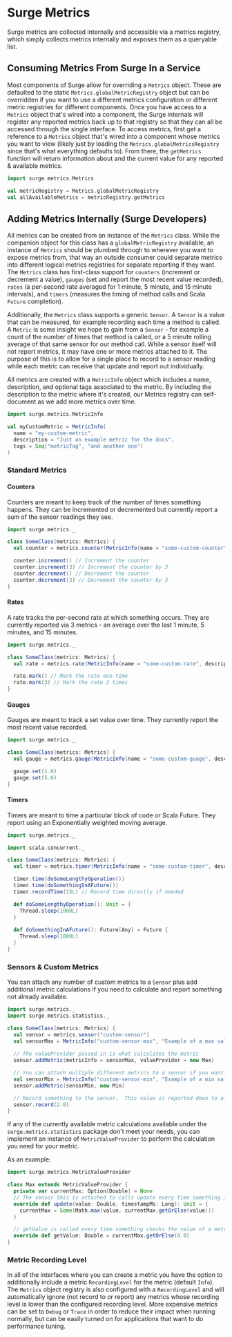 # Surge Metrics

Surge metrics are collected internally and accessible via a metrics registry, which simply collects metrics internally and exposes them as a queryable list.

## Consuming Metrics From Surge In a Service

Most components of Surge allow for overriding a `Metrics` object.  These are defaulted to the static `Metrics.globalMetricRegistry` object but can be overridden if you want to use a different metrics configuration or different metric registries for different components.  Once you have access to a `Metrics` object that's wired into a component, the Surge internals will register any reported metrics back up to that registry so that they can all be accessed through the single interface.
To access metrics, first get a reference to a `Metrics` object that's wired into a component whose metrics you want to view (likely just by loading the `Metrics.globalMetricsRegistry` since that's what everything defaults to).  From there, the `getMetrics` function will return information about and the current value for any reported & available metrics.
```scala
import surge.metrics.Metrics

val metricRegistry = Metrics.globalMetricRegistry
val allAvailableMetrics = metricRegistry.getMetrics
```

## Adding Metrics Internally (Surge Developers)

All metrics can be created from an instance of the `Metrics` class.  While the companion object for this class has a `globalMetricRegistry` available, an instance of `Metrics` should be plumbed through to wherever you want to expose metrics from, that way an outside consumer could separate metrics into different logical metrics registries for separate reporting if they want.
The `Metrics` class has first-class support for `counters` (increment or decrement a value), `gauges` (set and report the most recent value recorded), `rates` (a per-second rate averaged for 1 minute, 5 minute, and 15 minute intervals), and `timers` (measures the timing of method calls and Scala `Future` completion).

Additionally, the `Metrics` class supports a generic `Sensor`.  A `Sensor` is a value that can be measured, for example recording each time a method is called.  A `Metric` is some insight we hope to gain from a `Sensor` - for example a count of the number of times that method is called, or a 5 minute rolling average of that same sensor for our method call.  While a sensor itself will not report metrics, it may have one or more metrics attached to it.  The purpose of this is to allow for a single place to record to a sensor reading while each metric can receive that update and report out individually.

All metrics are created with a `MetricInfo` object which includes a name, description, and optional tags associated to the metric.  By including the description to the metric where it's created, our Metrics registry can self-document as we add more metrics over time.
```scala
import surge.metrics.MetricInfo

val myCustomMetric = MetricInfo(
  name = "my-custom-metric",
  description = "Just an example metric for the docs",
  tags = Seq("metricTag", "and another one")
)
```

### Standard Metrics

#### Counters
Counters are meant to keep track of the number of times something happens.  They can be incremented or decremented but currently report a sum of the sensor readings they see.
```scala
import surge.metrics._

class SomeClass(metrics: Metrics) {
  val counter = metrics.counter(MetricInfo(name = "some-custom-counter", description = "Just an example counter"))

  counter.increment() // Increment the counter
  counter.increment(3) // Increment the counter by 3
  counter.decrement() // Decrement the counter
  counter.decrement(3) // Decrement the counter by 3
}
```

#### Rates
A rate tracks the per-second rate at which something occurs.  They are currently reported via 3 metrics - an average over the last 1 minute, 5 minutes, and 15 minutes.
```scala
import surge.metrics._

class SomeClass(metrics: Metrics) {
  val rate = metrics.rate(MetricInfo(name = "some-custom-rate", description = "Just an example rate"))  

  rate.mark() // Mark the rate one time
  rate.mark(3) // Mark the rate 3 times
}
```

#### Gauges
Gauges are meant to track a set value over time.  They currently report the most recent value recorded.
```scala
import surge.metrics._

class SomeClass(metrics: Metrics) {
  val gauge = metrics.gauge(MetricInfo(name = "some-custom-guage", description = "Just an example gauge"))

  gauge.set(1.0)
  gauge.set(5.0)
}
```

#### Timers
Timers are meant to time a particular block of code or Scala Future.  They report using an Exponentially weighted moving average.
```scala
import surge.metrics._

import scala.concurrent._

class SomeClass(metrics: Metrics) {
  val timer = metrics.timer(MetricInfo(name = "some-custom-timer", description = "Just an example timer"))

  timer.time(doSomeLengthyOperation())
  timer.time(doSomethingInAFuture())
  timer.recordTime(15L) // Record time directly if needed

  def doSomeLengthyOperation(): Unit = {
    Thread.sleep(1000L)
  }
  
  def doSomethingInAFuture(): Future[Any] = Future {
    Thread.sleep(1000L)
  }
}
```

### Sensors & Custom Metrics

You can attach any number of custom metrics to a `Sensor` plus add additional metric calculations if you need to calculate and report something not already available.

```scala
import surge.metrics._
import surge.metrics.statistics._

class SomeClass(metrics: Metrics) {
  val sensor = metrics.sensor("custom-sensor")
  val sensorMax = MetricInfo("custom-sensor-max", "Example of a max value across the lifetime of this sensor")
  
  // The valueProvider passed in is what calculates the metric
  sensor.addMetric(metricInfo = sensorMax, valueProvider = new Max)

  // You can attach multiple different metrics to a sensor if you want
  val sensorMin = MetricInfo("custom-sensor-min", "Example of a min value across the lifetime of this sensor")
  sensor.addMetric(sensorMin, new Min)

  // Record something to the sensor.  This value is reported down to all metrics attached to the sensor
  sensor.record(2.0)
}
```

If any of the currently available metric calculations available under the `surge.metrics.statistics` package don't meet your needs, you can implement an instance of `MetricValueProvider` to perform the calculation you need for your metric.

As an example:
```scala
import surge.metrics.MetricValueProvider

class Max extends MetricValueProvider {
  private var currentMax: Option[Double] = None
  // The sensor this is attached to calls update every time something is recorded to the sensor
  override def update(value: Double, timestampMs: Long): Unit = {
    currentMax = Some(Math.max(value, currentMax.getOrElse(value)))
  }

  // getValue is called every time something checks the value of a metric
  override def getValue: Double = currentMax.getOrElse(0.0)
}
```

### Metric Recording Level

In all of the interfaces where you can create a metric you have the option to additionally include a metric `RecordingLevel` for the metric (default `Info`).  The `Metrics` object registry is also configured with a `RecordingLevel` and will automatically ignore (not record to or report) any metrics whose recording level is lower than the configured recording level.  More expensive metrics can be set to `Debug` or `Trace` in order to reduce their impact when running normally, but can be easily turned on for applications that want to do performance tuning.
